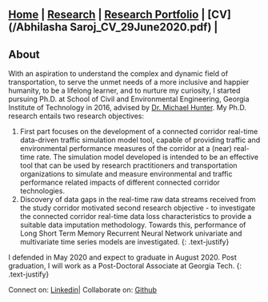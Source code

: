 ## [Home](README.md) | [Research](/research_basic.md) | [Research Portfolio](/research.md) | [CV](/Abhilasha Saroj_CV_29June2020.pdf) |
 
## About
With an aspiration to understand the complex and dynamic field of transportation, to serve the unmet needs of a more inclusive and happier humanity, to be a lifelong learner, and to nurture my curiosity, I started pursuing Ph.D. at School of Civil and Environmental Engineering, Georgia Institute of Technology in 2016, advised by [Dr. Michael Hunter](https://ce.gatech.edu/people/Faculty/811/overview). My Ph.D. research entails two research objectives:
1. First part focuses on the development of a connected corridor real-time data-driven traffic simulation model tool, capable of providing traffic and environmental performance measures of the corridor at a (near) real-time rate. The simulation model developed is intended to be an effective tool that can be used by research practitioners and transportation organizations to simulate and measure environmental and traffic performance related impacts of different connected corridor technologies. 
2. Discovery of data gaps in the real-time raw data streams received from the study corridor motivated second research objective - to investigate the connected corridor real-time data loss characteristics to provide a suitable data imputation methodology. Towards this, performance of Long Short Term Memory Recurrent Neural Network univariate and multivariate time series models are investigated.
{: .text-justify}

I defended in May 2020 and expect to graduate in August 2020. Post graduation, I will work as a Post-Doctoral Associate at Georgia Tech.
{: .text-justify}

Connect on: [Linkedin](https://www.linkedin.com/in/abhilasha-saroj-gatech/)| Collaborate on: [Github](https://github.com/abhilashasaroj)
